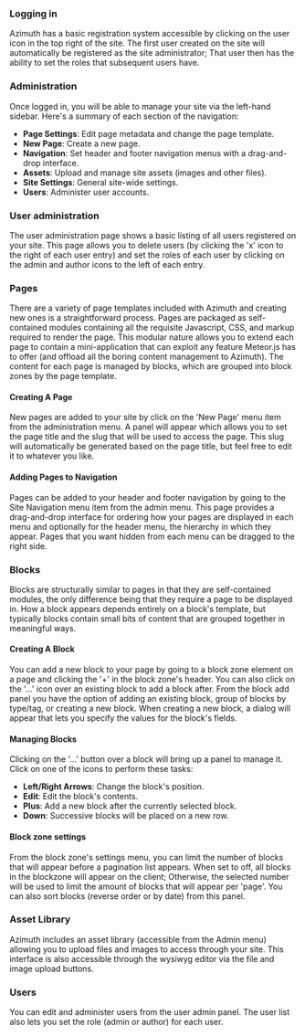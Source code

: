 
### Logging in

Azimuth has a basic registration system accessible by clicking on the user icon in the top right of the site.  The first user created on the site will automatically be registered as the site administrator; That user then has the ability to set the roles that subsequent users have.

### Administration

Once logged in, you will be able to manage your site via the left-hand sidebar.  Here's a summary of each section of the navigation:

*   **Page Settings**: Edit page metadata and change the page template.
*   **New Page**: Create a new page.
*   **Navigation**: Set header and footer navigation menus with a drag-and-drop interface.
*   **Assets**: Upload and manage site assets (images and other files).
*   **Site Settings**: General site-wide settings.
*   **Users**: Administer user accounts.

### User administration

The user administration page shows a basic listing of all users registered on your site.  This page allows you to delete users (by clicking the 'x' icon to the right of each user entry) and set the roles of each user by clicking on the admin and author icons to the left of each entry.

### Pages

There are a variety of page templates included with Azimuth and creating new ones is a straightforward process.  Pages are packaged as self-contained modules containing all the requisite Javascript, CSS, and markup required to render the page.  This modular nature allows you to extend each page to contain a mini-application that can exploit any feature Meteor.js has to offer (and offload all the boring content management to Azimuth).  The content for each page is managed by blocks, which are grouped into block zones by the page template.

#### Creating A Page

New pages are added to your site by click on the 'New Page' menu item from the administration menu.  A panel will appear which allows you to set the page title and the slug that will be used to access the page.  This slug will automatically be generated based on the page title, but feel free to edit it to whatever you like.

#### Adding Pages to Navigation

Pages can be added to your header and footer navigation by going to the Site Navigation menu item from the admin menu.  This page provides a drag-and-drop interface for ordering how your pages are displayed in each menu and optionally for the header menu, the hierarchy in which they appear.  Pages that you want hidden from each menu can be dragged to the right side.

### Blocks

Blocks are structurally similar to pages in that they are self-contained modules, the only difference being that they require a page to be displayed in.  How a block appears depends entirely on a block's template, but typically blocks contain small bits of content that are grouped together in meaningful ways.

#### Creating A Block

You can add a new block to your page by going to a block zone element on a page and clicking the '+' in the block zone's header.  You can also click on the '...' icon over an existing block to add a block after.  From the block add panel you have the option of adding an existing block, group of blocks by type/tag, or creating a new block.  When creating a new block, a dialog will appear that lets you specify the values for the block's fields.

#### Managing Blocks

Clicking on the '...' button over a block will bring up a panel to manage it.  Click on one of the icons to perform these tasks:

*   **Left/Right Arrows**: Change the block's position.
*   **Edit**: Edit the block's contents.
*   **Plus**: Add a new block after the currently selected block.
*   **Down**: Successive blocks will be placed on a new row.

#### Block zone settings

From the block zone's settings menu, you can limit the number of blocks that will appear before a pagination list appears.  When set to off, all blocks in the blockzone will appear on the client; Otherwise, the selected number will be used to limit the amount of blocks that will appear per 'page'.  You can also sort blocks (reverse order or by date) from this panel.

### Asset Library

Azimuth includes an asset library (accessible from the Admin menu) allowing you to upload files and images to access through your site.  This interface is also accessible through the wysiwyg editor via the file and image upload buttons.

### Users

You can edit and administer users from the user admin panel.  The user list also lets you set the role (admin or author) for each user.